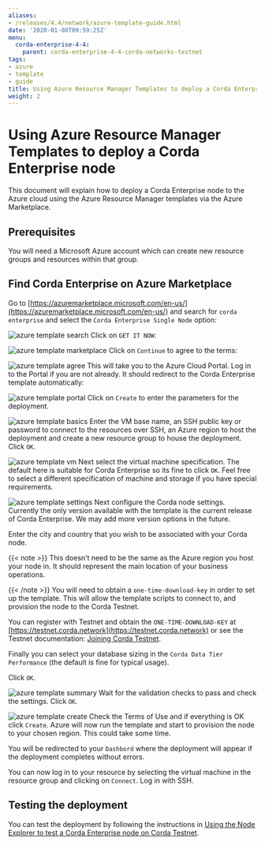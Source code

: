 ```yaml
---
aliases:
- /releases/4.4/network/azure-template-guide.html
date: '2020-01-08T09:59:25Z'
menu:
  corda-enterprise-4-4:
    parent: corda-enterprise-4-4-corda-networks-testnet
tags:
- azure
- template
- guide
title: Using Azure Resource Manager Templates to deploy a Corda Enterprise node
weight: 2
---
```



# Using Azure Resource Manager Templates to deploy a Corda Enterprise node

This document will explain how to deploy a Corda Enterprise node to the Azure cloud using the Azure Resource Manager templates via the Azure Marketplace.


## Prerequisites

You will need a Microsoft Azure account which can create new resource groups and resources within that group.


## Find Corda Enterprise on Azure Marketplace

Go to [https://azuremarketplace.microsoft.com/en-us/](https://azuremarketplace.microsoft.com/en-us/) and search for `corda enterprise` and select the `Corda Enterprise Single Node` option:

![azure template search](network/resources/azure-template-search.png "azure template search")
Click on `GET IT NOW`:

![azure template marketplace](network/resources/azure-template-marketplace.png "azure template marketplace")
Click on `Continue` to agree  to the terms:

![azure template agree](network/resources/azure-template-agree.png "azure template agree")
This will take you to the Azure Cloud Portal. Log in to the Portal if you are not already. It should redirect to the Corda Enterprise template automatically:

![azure template portal](network/resources/azure-template-portal.png "azure template portal")
Click on `Create` to enter the parameters for the deployment.

![azure template basics](network/resources/azure-template-basics.png "azure template basics")
Enter the VM base name, an SSH public key or password to connect to the resources over SSH, an Azure region to host the deployment and create a new resource group to house the deployment. Click `OK`.

![azure template vm](network/resources/azure-template-vm.png "azure template vm")
Next select the virtual machine specification. The default here is suitable for Corda Enterprise so its fine to click `OK`. Feel free to select a different specification of machine and storage if you have special requirements.

![azure template settings](network/resources/azure-template-settings.png "azure template settings")
Next configure the Corda node settings. Currently the only version available with the template is the current release of Corda Enterprise. We may add more version options in the future.

Enter the city and country that you wish to be associated with your Corda node.

{{< note >}}
This doesn’t need to be the same as the Azure region you host your node in. It should represent the main location of your business operations.

{{< /note >}}
You will need to obtain a `one-time-download-key` in order to set up the template. This will allow the template scripts to connect to, and provision the node to the Corda Testnet.

You can register with Testnet and obtain the `ONE-TIME-DOWNLOAD-KEY` at [https://testnet.corda.network](https://testnet.corda.network) or see the Testnet documentation: [Joining Corda Testnet](corda-testnet-intro.md).

Finally you can select your database sizing in the `Corda Data Tier Performance` (the default is fine for typical usage).

Click `OK`.

![azure template summary](network/resources/azure-template-summary.png "azure template summary")
Wait for the validation checks to pass and check the settings. Click `OK`.

![azure template create](network/resources/azure-template-create.png "azure template create")
Check the Terms of Use and if everything is OK click `Create`. Azure will now run the template and start to provision the node to your chosen region. This could take some time.

You will be redirected to your `Dashbord` where the deployment will appear if the deployment completes without errors.

You can now log in to your resource by selecting the virtual machine in the resource group and clicking on `Connect`. Log in with SSH.


## Testing the deployment

You can test the deployment by following the instructions in [Using the Node Explorer to test a Corda Enterprise node on Corda Testnet](testnet-explorer.md).

